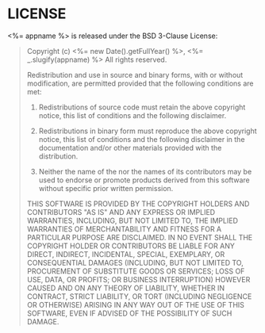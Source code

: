 LICENSE
=======

<%= appname %> is released under the BSD 3-Clause License:

> Copyright (c) <%= new Date().getFullYear() %>, <%= _.slugify(appname) %>
> All rights reserved.
>
> Redistribution and use in source and binary forms, with or without
> modification, are permitted provided that the following conditions are met:
>
> 1. Redistributions of source code must retain the above copyright notice, this
> list of conditions and the following disclaimer.
>
> 2. Redistributions in binary form must reproduce the above copyright notice,
> this list of conditions and the following disclaimer in the documentation
> and/or other materials provided with the distribution.
>
> 3. Neither the name of the <ORGANIZATION> nor the names of its contributors
> may be used to endorse or promote products derived from this software without
> specific prior written permission.
>
> THIS SOFTWARE IS PROVIDED BY THE COPYRIGHT HOLDERS AND CONTRIBUTORS "AS IS" AND ANY EXPRESS OR IMPLIED WARRANTIES, INCLUDING, BUT NOT LIMITED TO, THE IMPLIED WARRANTIES OF MERCHANTABILITY AND FITNESS FOR A PARTICULAR PURPOSE ARE DISCLAIMED. IN NO EVENT SHALL THE COPYRIGHT HOLDER OR CONTRIBUTORS BE LIABLE FOR ANY DIRECT, INDIRECT, INCIDENTAL, SPECIAL, EXEMPLARY, OR CONSEQUENTIAL DAMAGES (INCLUDING, BUT NOT LIMITED TO, PROCUREMENT OF SUBSTITUTE GOODS OR SERVICES; LOSS OF USE, DATA, OR PROFITS; OR BUSINESS INTERRUPTION) HOWEVER CAUSED AND ON ANY THEORY OF LIABILITY, WHETHER IN CONTRACT, STRICT LIABILITY, OR TORT (INCLUDING NEGLIGENCE OR OTHERWISE) ARISING IN ANY WAY OUT OF THE USE OF THIS SOFTWARE, EVEN IF ADVISED OF THE POSSIBILITY OF SUCH DAMAGE.
